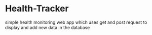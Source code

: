 # Health-Tracker
simple health monitoring web app which uses get and post request to display and add new data in the database
